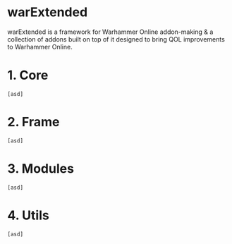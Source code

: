 # warExtended
warExtended is a framework for Warhammer Online addon-making & a collection of addons built on top of it designed to bring QOL improvements to Warhammer Online.

# 1. Core
    [asd]
# 2. Frame
    [asd]
# 3. Modules
    [asd]
# 4. Utils
    [asd]
